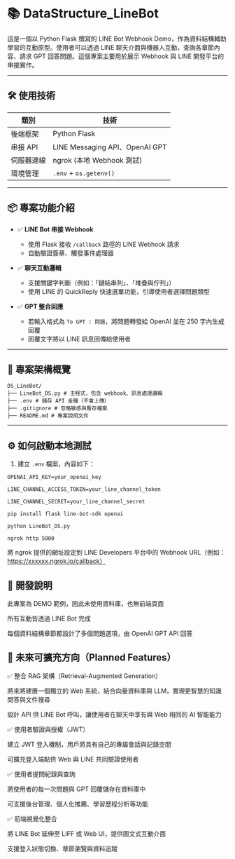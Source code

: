 # 📚 DataStructure_LineBot

這是一個以 Python Flask 撰寫的 LINE Bot Webhook Demo，作為資料結構輔助學習的互動原型。使用者可以透過 LINE 聊天介面與機器人互動，查詢各章節內容、請求 GPT 回答問題。這個專案主要用於展示 Webhook 與 LINE 開發平台的串接實作。

---

## 🛠 使用技術

| 類別       | 技術                     |
|------------|--------------------------|
| 後端框架   | Python Flask                    |
| 串接 API   | LINE Messaging API、OpenAI GPT |
| 伺服器連線 | ngrok (本地 Webhook 測試) |
| 環境管理   | `.env` + `os.getenv()`   |

---

## 📦 專案功能介紹

- ✅ **LINE Bot 串接 Webhook**
  - 使用 Flask 接收 `/callback` 路徑的 LINE Webhook 請求
  - 自動驗證簽章、觸發事件處理器

- ✅ **聊天互動邏輯**
  - 支援關鍵字判斷（例如：「鏈結串列」、「堆疊與佇列」）
  - 使用 LINE 的 QuickReply 快速選單功能，引導使用者選擇問題類型

- ✅ **GPT 整合回應**
  - 若輸入格式為 `To GPT : 問題`，將問題轉發給 OpenAI 並在 250 字內生成回覆
  - 回覆文字將以 LINE 訊息回傳給使用者

---

## 📂 專案架構概覽

```
DS_LineBot/
├── LineBot_DS.py # 主程式，包含 webhook、訊息處理邏輯
├── .env # 儲存 API 金鑰（不會上傳）
├── .gitignore # 忽略敏感與暫存檔案
├── README.md # 專案說明文件
```


---

## ⚙️ 如何啟動本地測試

1. 建立 `.env` 檔案，內容如下：

```env
OPENAI_API_KEY=your_openai_key

LINE_CHANNEL_ACCESS_TOKEN=your_line_channel_token

LINE_CHANNEL_SECRET=your_line_channel_secret

pip install flask line-bot-sdk openai

python LineBot_DS.py

ngrok http 5000
```

將 ngrok 提供的網址設定到 LINE Developers 平台中的 Webhook URL（例如：https://xxxxxx.ngrok.io/callback）

## 🚧 開發說明
此專案為 DEMO 範例，因此未使用資料庫，也無前端頁面

所有互動皆透過 LINE Bot 完成

每個資料結構章節都設計了多個問題選項，由 OpenAI GPT API 回答

## 🔮 未來可擴充方向（Planned Features）
✅ 整合 RAG 架構（Retrieval-Augmented Generation）

將來將建置一個獨立的 Web 系統，結合向量資料庫與 LLM，實現更智慧的知識問答與文件搜尋

設計 API 供 LINE Bot 呼叫，讓使用者在聊天中享有與 Web 相同的 AI 智能能力

✅ 使用者驗證與授權（JWT）

建立 JWT 登入機制，用戶將具有自己的專屬會話與記錄空間

可擴充登入端點供 Web 與 LINE 共同驗證使用者

✅ 使用者提問紀錄與查詢

將使用者的每一次問題與 GPT 回覆儲存在資料庫中

可支援後台管理、個人化推薦、學習歷程分析等功能

✅ 前端視覺化整合

將 LINE Bot 延伸至 LIFF 或 Web UI，提供圖文式互動介面

支援登入狀態切換、章節瀏覽與資料追蹤